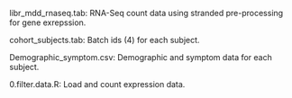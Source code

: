 libr_mdd_rnaseq.tab: RNA-Seq count data using stranded pre-processing for gene exrepssion. 

cohort_subjects.tab: Batch ids (4) for each subject.

Demographic_symptom.csv: Demographic and symptom data for each subject. 

0.filter.data.R: Load and count expression data. 
